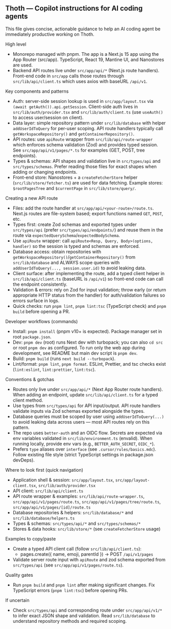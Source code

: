 ## Thoth — Copilot instructions for AI coding agents

This file gives concise, actionable guidance to help an AI coding agent be immediately productive working on Thoth.

High level

- Monorepo managed with pnpm. The app is a Next.js 15 app using the App Router (src/app). TypeScript, React 19, Mantine UI, and Nanostores are used.
- Backend API routes live under `src/app/api/*` (Next.js route handlers). Front-end code in `src/app` calls those routes through `src/lib/api/client.ts` which uses axios with baseURL `/api/v1`.

Key components and patterns

- Auth: server-side session lookup is used in `src/app/layout.tsx` via `(await getAuth()).api.getSession`. Client-side auth lives in `src/lib/auth/provider.tsx` and `src/lib/auth/client.ts` (use `useAuth()` to access user/session on client).
- Data layer: simple repository pattern under `src/lib/database` with helper `addUserIdToQuery` for per-user scoping. API route handlers typically call `getWorkspaceRepository()` and `getContainerRepository()`.
- API routes: use `apiRoute` wrapper from `src/lib/api/route-wrapper` which enforces schema validation (Zod) and provides typed session. See `src/app/api/v1/pages/*.ts` for examples (GET, POST, tree endpoints).
- Types & schemas: API shapes and validation live in `src/types/api` and `src/types/schemas`. Prefer reading those files for exact shapes when adding or changing endpoints.
- Front-end store: Nanostores + a `createFetcherStore` helper (`src/lib/store/fetcher.ts`) are used for data fetching. Example stores: `$rootPagesTree` and `$currentPage` in `src/lib/store/query/`.

Creating a new API route

- Files: add the route handler at `src/app/api/<your-route>/route.ts`. Next.js routes are file-system based; export functions named `GET`, `POST`, etc.
- Types first: create Zod schemas and exported types under `src/types/api` (prefer `src/types/api/endpoints/`) and reuse them in the route via `expectedQuerySchema`/`expectedBodySchema`.
- Use `apiRoute` wrapper: call `apiRoute<Resp, Query, Body>(options, handler)` so the session is typed and schemas are enforced.
- Database access: obtain repositories with `getWorkspaceRepository()`/`getContainerRepository()` from `src/lib/database` and ALWAYS scope queries with `addUserIdToQuery(..., session.user.id)` to avoid leaking data.
- Client surface: after implementing the route, add a typed client helper in `src/lib/api/client.ts` (baseURL is `/api/v1`) so front-end code can call the endpoint consistently.
- Validation & errors: rely on Zod for input validation; throw early (or return appropriate HTTP status from the handler) for auth/validation failures so errors surface in logs.
- Quick checks: run `pnpm lint`, `pnpm lint:tsc` (TypeScript check) and `pnpm build` before opening a PR.

Developer workflows (commands)

- Install: `pnpm install` (pnpm v10+ is expected). Package manager set in root `package.json`.
- Dev: `pnpm dev` (root) runs Next dev with turbopack; you can also `cd src` or root `pnpm dev` as configured. To run only the web app during development, see README but main dev script is `pnpm dev`.
- Build: `pnpm build` (runs `next build --turbopack`).
- Lint/format: `pnpm lint`, `pnpm format`. ESLint, Prettier, and tsc checks exist (`lint:eslint`, `lint:prettier`, `lint:tsc`).

Conventions & gotchas

- Routes only live under `src/app/api/*` (Next App Router route handlers). When adding an endpoint, update `src/lib/api/client.ts` for a typed client method.
- Use types from `src/types/api` for API input/output. API route handlers validate inputs via Zod schemas exported alongside the types.
- Database queries must be scoped by user using `addUserIdToQuery(...)` to avoid leaking data across users — most API routes rely on this pattern.
- The repo uses `better-auth` and an OIDC flow. Secrets are expected via env variables validated in `src/lib/environment.ts` (envalid). When running locally, provide env vars (e.g., `BETTER_AUTH_SECRET`, `OIDC_*`).
- Prefers `type` aliases over `interface` (see `.cursor/rules/basics.mdc`). Follow existing file style (strict TypeScript settings in package.json devDeps).

Where to look first (quick navigation)

- Application shell & session: `src/app/layout.tsx`, `src/app/layout-client.tsx`, `src/lib/auth/provider.tsx`
- API client: `src/lib/api/client.ts`
- API route wrapper & examples: `src/lib/api/route-wrapper.ts`, `src/app/api/v1/pages/route.ts`, `src/app/api/v1/pages/tree/route.ts`, `src/app/api/v1/pages/[id]/route.ts`
- Database repositories & helpers: `src/lib/database/*` and `src/lib/database/helpers.ts`
- Types & schemas: `src/types/api/*` and `src/types/schemas/*`
- Stores & data hooks: `src/lib/store/*` (see `createFetcherStore` usage)

Examples to copy/paste

- Create a typed API client call (follow `src/lib/api/client.ts`):
  - pages.create({ name, emoji, parentId }) -> POST `/api/v1/pages`
- Validate server route input with `apiRoute` and zod schema exported from `src/types/api` (see `src/app/api/v1/pages/route.ts`).

Quality gates

- Run `pnpm build` and `pnpm lint` after making significant changes. Fix TypeScript errors (`pnpm lint:tsc`) before opening PRs.

If uncertain

- Check `src/types/api` and corresponding route under `src/app/api/v1/*` to infer exact JSON shape and validation. Read `src/lib/database` to understand repository methods and required scoping.
